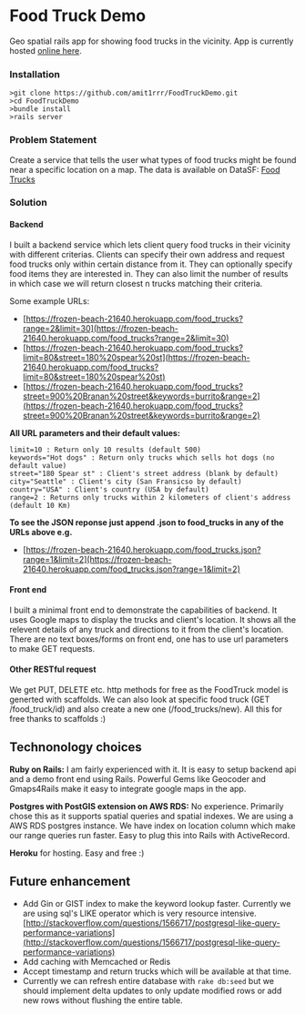 # Food Truck Demo
Geo spatial rails app for showing food trucks in the vicinity. 
App is currently hosted [online here](https://frozen-beach-21640.herokuapp.com).

### Installation
```
>git clone https://github.com/amit1rrr/FoodTruckDemo.git
>cd FoodTruckDemo
>bundle install
>rails server
```
### Problem Statement
Create a service that tells the user what types of food trucks might be found near a specific location on a map. The data is available on DataSF: [Food Trucks](https://data.sfgov.org/Economy-and-Community/Mobile-Food-Facility-Permit/rqzj-sfat)

### Solution
#### Backend
I built a backend service which lets client query food trucks in their vicinity with different criterias. Clients can specify their own address and request food trucks only within certain distance from it. They can optionally specify food items they are interested in. They can also limit the number of results in which case we will return closest n trucks matching their criteria. 

Some example URLs:
- [https://frozen-beach-21640.herokuapp.com/food_trucks?range=2&limit=30](https://frozen-beach-21640.herokuapp.com/food_trucks?range=2&limit=30)
- [https://frozen-beach-21640.herokuapp.com/food_trucks?limit=80&street=180%20spear%20st](https://frozen-beach-21640.herokuapp.com/food_trucks?limit=80&street=180%20spear%20st)
- [https://frozen-beach-21640.herokuapp.com/food_trucks?street=900%20Branan%20street&keywords=burrito&range=2](https://frozen-beach-21640.herokuapp.com/food_trucks?street=900%20Branan%20street&keywords=burrito&range=2)

**All URL parameters and their default values:**
```
limit=10 : Return only 10 results (default 500)
keywords="Hot dogs" : Return only trucks which sells hot dogs (no default value)
street="180 Spear st" : Client's street address (blank by default)
city="Seattle" : Client's city (San Fransicso by default)
country="USA" : Client's country (USA by default)
range=2 : Returns only trucks within 2 kilometers of client's address (default 10 Km)
```

**To see the JSON reponse just append .json to food_trucks in any of the URLs above e.g.** 
- [https://frozen-beach-21640.herokuapp.com/food_trucks.json?range=1&limit=2](https://frozen-beach-21640.herokuapp.com/food_trucks.json?range=1&limit=2)

#### Front end
I built a minimal front end to demonstrate the capabilities of backend. It uses Google maps to display the trucks and client's location. It shows all the relevent details of any truck and directions to it from the client's location. There are no text boxes/forms on front end, one has to use url parameters to make GET requests.

#### Other RESTful request
We get PUT, DELETE etc. http methods for free as the FoodTruck model is generted with scaffolds. We can also look at specific food truck (GET /food_truck/id) and also create a new one (/food_trucks/new). All this for free thanks to scaffolds :)

## Technonology choices
**Ruby on Rails:** I am fairly experienced with it. It is easy to setup backend api and a demo front end using Rails. Powerful Gems like Geocoder and Gmaps4Rails make it easy to integrate google maps in the app. 

**Postgres with PostGIS extension on AWS RDS:** No experience. Primarily chose this as it supports spatial queries and spatial indexes. We are using a AWS RDS postgres instance. We have index on location column which make our range queries run faster. Easy to plug this into Rails with ActiveRecord.

**Heroku** for hosting. Easy and free :) 

## Future enhancement
- Add Gin or GIST index to make the keyword lookup faster. Currently we are using sql's LIKE operator which is very resource intensive. [http://stackoverflow.com/questions/1566717/postgresql-like-query-performance-variations](http://stackoverflow.com/questions/1566717/postgresql-like-query-performance-variations)
- Add caching with Memcached or Redis
- Accept timestamp and return trucks which will be available at that time.
- Currently we can refresh entire database with `rake db:seed` but we should implement delta updates to only update modified rows or add new rows without flushing the entire table.
